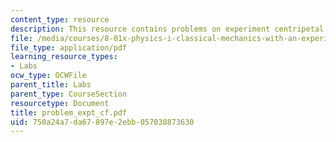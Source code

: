 ```yaml
---
content_type: resource
description: This resource contains problems on experiment centripetal force.
file: /media/courses/8-01x-physics-i-classical-mechanics-with-an-experimental-focus-fall-2002/750a24a7da67897e2ebb057038873630_problem_expt_cf.pdf
file_type: application/pdf
learning_resource_types:
- Labs
ocw_type: OCWFile
parent_title: Labs
parent_type: CourseSection
resourcetype: Document
title: problem_expt_cf.pdf
uid: 750a24a7-da67-897e-2ebb-057038873630
---
```

